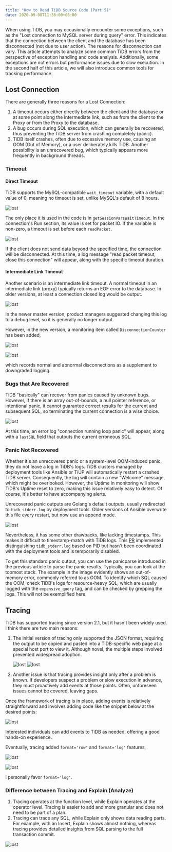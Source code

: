 ```yaml
---
title: "How to Read TiDB Source Code (Part 5)"
date: 2020-09-08T11:36:00+08:00
---
```


When using TiDB, you may occasionally encounter some exceptions, such as the "Lost connection to MySQL server during query" error. This indicates that the connection between the client and the database has been disconnected (not due to user action). The reasons for disconnection can vary. This article attempts to analyze some common TiDB errors from the perspective of exception handling and code analysis. Additionally, some exceptions are not errors but performance issues due to slow execution. In the second half of this article, we will also introduce common tools for tracking performance.

## Lost Connection

There are generally three reasons for a Lost Connection:

1. A timeout occurs either directly between the client and the database or at some point along the intermediate link, such as from the client to the Proxy or from the Proxy to the database.
2. A bug occurs during SQL execution, which can generally be recovered, thus preventing the TiDB server from crashing completely (panic).
3. TiDB itself crashes, often due to excessive memory use, causing an OOM (Out of Memory), or a user deliberately kills TiDB. Another possibility is an unrecovered bug, which typically appears more frequently in background threads.

### Timeout

#### Direct Timeout

TiDB supports the MySQL-compatible `wait_timeout` variable, with a default value of 0, meaning no timeout is set, unlike MySQL's default of 8 hours.

![lost](/posts/images/20200908132926.png)

The only place it is used in the code is in `getSessionVarsWaitTimeout`. In the connection's Run section, its value is set for packet IO. If the variable is non-zero, a timeout is set before each `readPacket`.

![lost](/posts/images/20200908134545.png)

If the client does not send data beyond the specified time, the connection will be disconnected. At this time, a log message "read packet timeout, close this connection" will appear, along with the specific timeout duration.

#### Intermediate Link Timeout

Another scenario is an intermediate link timeout. A normal timeout in an intermediate link (proxy) typically returns an EOF error to the database. In older versions, at least a connection closed log would be output.

![lost](/posts/images/20200908141322.png)

In the newer master version, product managers suggested changing this log to a debug level, so it is generally no longer output.

However, in the new version, a monitoring item called `DisconnectionCounter` has been added,

![lost](/posts/images/20200908141537.png)

![lost](/posts/images/20200908142131.png)

which records normal and abnormal disconnections as a supplement to downgraded logging.

### Bugs that Are Recovered

TiDB "basically" can recover from panics caused by unknown bugs. However, if there is an array out-of-bounds, a null pointer reference, or intentional panic, it cannot guarantee correct results for the current and subsequent SQL, so terminating the current connection is a wise choice.

![lost](/posts/images/20200908143849.png)

At this time, an error log "connection running loop panic" will appear, along with a `lastSQL` field that outputs the current erroneous SQL.

### Panic Not Recovered

Whether it's an unrecovered panic or a system-level OOM-induced panic, they do not leave a log in TiDB's logs. TiDB clusters managed by deployment tools like Ansible or TiUP will automatically restart a crashed TiDB server. Consequently, the log will contain a new "Welcome" message, which might be overlooked. However, the Uptime in monitoring will show TiDB's Uptime reset to zero, making this issue relatively easy to detect. Of course, it's better to have accompanying alerts.

Unrecovered panic outputs are Golang's default outputs, usually redirected to `tidb_stderr.log` by deployment tools. Older versions of Ansible overwrite this file every restart, but now use an append mode.

![lost](/posts/images/15992142135768.png)

Nevertheless, it has some other drawbacks, like lacking timestamps. This makes it difficult to timestamp-match with TiDB logs. This [PR](https://github.com/pingcap/tidb/pull/18310) implemented distinguishing `tidb_stderr.log` based on PID but hasn't been coordinated with the deployment tools and is temporarily disabled.

To get this standard panic output, you can use the panicparse introduced in the previous article to parse the panic results. Typically, you can look at the topmost stack. The example in the image evidently shows an out-of-memory error, commonly referred to as OOM. To identify which SQL caused the OOM, check TiDB's logs for resource-heavy SQL, which are usually logged with the `expensive_query` tag, and can be checked by grepping the logs. This will not be exemplified here.

## Tracing

TiDB has supported tracing since version 2.1, but it hasn't been widely used. I think there are two main reasons:

1. The initial version of tracing only supported the JSON format, requiring the output to be copied and pasted into a TiDB-specific web page at a special host port to view it. Although novel, the multiple steps involved prevented widespread adoption.

    ![lost](/posts/images/20200908164836.png)
    ![lost](/posts/images/trace-view.png)

2. Another issue is that tracing provides insight only after a problem is known. If developers suspect a problem or slow execution in advance, they must proactively add events at those points. Often, unforeseen issues cannot be covered, leaving gaps.

Once the framework of tracing is in place, adding events is relatively straightforward and involves adding code like the snippet below at the desired points:

![lost](/posts/images/20200908165442.png)

Interested individuals can add events to TiDB as needed, offering a good hands-on experience.

Eventually, tracing added `format='row'` and `format='log'` features,

![lost](/posts/images/20200908165729.png)

![lost](/posts/images/20200908165805.png)

I personally favor `format='log'`.

### Difference between Tracing and Explain (Analyze)

1. Tracing operates at the function level, while Explain operates at the operator level. Tracing is easier to add and more granular and does not need to be part of a plan.
2. Tracing can trace any SQL, while Explain only shows data reading parts. For example, with an Insert, Explain shows almost nothing, whereas tracing provides detailed insights from SQL parsing to the full transaction commit.

![lost](/posts/images/20200908170040.png)